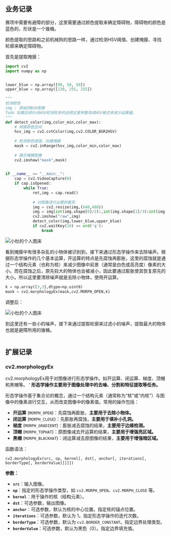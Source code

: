 
## 业务记录

赛项中需要有避障的部分，这里需要通过颜色提取来确定障碍物，障碍物的颜色是蓝色的，形状是一个锥桶。

颜色提取的思路和之前机械狗的思路一样，通过检测HSV阈值、创建掩膜、寻找轮廓来确定障碍物。


首先是提取掩膜：
```python
import cv2
import numpy as np


lower_blue = np.array([90, 50, 50])
upper_blue = np.array([130, 255, 255])

"""
检测颜色
img : 原始的BGR图像
Todo 如果后续针对HSV检测较多的话把这里参数改成HSV格式来减少运算量。
"""
def detect_color(img,color_min,color_max):
    # 转换颜色空间
    hsv_img = cv2.cvtColor(img,cv2.COLOR_BGR2HSV)
    
    # 检测颜色阈值，创建掩膜
    mask = cv2.inRange(hsv_img,color_min,color_max)
    
    # 展示掩膜图像
    cv2.imshow("mask",mask)
    

if __name__ == "__main__":
    cap = cv2.VideoCapture(0)
    if cap.isOpened:
        while True:
            ret,img = cap.read()
            
            # 对图像进行必要的裁剪
            img = cv2.resize(img,(640,480))
            img = img[int(img.shape[0]/2):,int(img.shape[1]/3):int(img.shape[1]/1.5)]
            cv2.imshow("raw",img)
            detect_color(img,lower_blue,upper_blue)
            if cv2.waitKey(10) == ord('q'):
	            break
```

![小杜的个人图床](http://src.xiaodu0.com/2024/09/27/8278558e6fde0767266831c91e92208c.png)


看到掩膜中有很多杂乱的小物体被识别到，接下来通过形态学操作来去除噪声。根据形态学操作的几个基本运算，开运算的特点是先腐蚀再膨胀，这里的腐蚀就是通过一个结构元素（也称为核）来减少图像中前景（通常是白色或高亮度）像素的大小。而在腐蚀之后，原先较大的物体也会被减小，因此要通过膨胀使其恢复原先的大小。所以这里要清除噪声就是去除小物体，使用开运算。

```python
k = np.array([3,3],dtype=np.uint8)
mask = cv2.morphologyEx(mask,cv2.MORPH_OPEN,k)
```

调整后：

![小杜的个人图床](http://src.xiaodu0.com/2024/09/27/72ede8202df7d1b3f4b1fad4dc1b4ffd.png)


到这里还有一些小的噪声，接下来通过提取轮廓来过滤小的噪声，提取最大的物体也就是避障所用的锥桶。

```python

```
## 扩展记录

### cv2.morphologyEx

cv2.morphologyEx用于对图像进行形态学操作。如开运算、闭运算、梯度、顶帽和黑帽等。
‘
**形态学操作主要用于图像处理中的去噪、分割和特征提取等任务。**

形态学操作基于集合论的概念，通过一个结构元素（通常称为“核”或“内核”）与图像中的像素进行交互，从而改变图像中的像素值。常用的操作包括：

- **开运算** (`MORPH_OPEN`)：先腐蚀再膨胀，**主要用于去除小物体。**
- **闭运算** (`MORPH_CLOSE`)：先膨胀再腐蚀，**主要用于填补小孔洞。**
- **梯度** (`MORPH_GRADIENT`)：膨胀减去腐蚀的结果，**主要用于边缘检测。**
- **顶帽** (`MORPH_TOPHAT`)：原图像减去开运算的结果，**主要用于增强亮区域。**
- **黑帽** (`MORPH_BLACKHAT`)：闭运算减去原图像的结果，**主要用于增强暗区域。**

函数语法：
```
cv2.morphologyEx(src, op, kernel[, dst[, anchor[, iterations[, borderType[, borderValue]]]]])
```

**参数：**

- **`src`**：输入图像。
- **`op`**：指定的形态学操作类型，如 `cv2.MORPH_OPEN`、`cv2.MORPH_CLOSE` 等。
- **`kernel`**：用于操作的核（结构元素）。
- **`dst`**：可选参数，输出图像。
- **`anchor`**：可选参数，默认为核的中心位置。指定核的锚点位置。
- **`iterations`**：可选参数，默认为 1。指定形态学操作的迭代次数。
- **`borderType`**：可选参数，默认为 `cv2.BORDER_CONSTANT`。指定边界处理类型。
- **`borderValue`**：可选参数，默认为黑色（0）。指定边界填充值。

